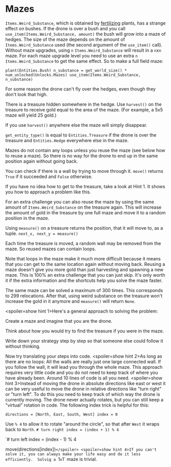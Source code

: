 # Mazes
`Items.Weird_Substance`, which is obtained by [fertilizing](docs/unlocks/fertilizer.md) plants, has a strange effect on bushes. If the drone is over a bush and you call `use_item(Items.Weird_Substance, amount)` the bush will grow into a maze of hedges.
The size of the maze depends on the amount of `Items.Weird_Substance` used (the second argument of the `use_item()` call).
Without maze upgrades, using `n` `Items.Weird_Substance` will result in a `n`x`n` maze. For each maze upgrade level you need to use an extra `n` `Items.Weird_Substance` to get the same effect. 
So to make a full field maze:

`plant(Entities.Bush)
n_substance = get_world_size() * num_unlocked(Unlocks.Mazes)
use_item(Items.Weird_Substance, n_substance)`


For some reason the drone can't fly over the hedges, even though they don't look that high.

There is a treasure hidden somewhere in the hedge. Use `harvest()` on the treasure to receive gold equal to the area of the maze. (For example, a 5x5 maze will yield 25 gold.)

If you use `harvest()` anywhere else the maze will simply disappear.

`get_entity_type()` is equal to `Entities.Treasure` if the drone is over the treasure and `Entities.Hedge` everywhere else in the maze.

Mazes do not contain any loops unless you reuse the maze (see below how to reuse a maze). So there is no way for the drone to end up in the same position again without going back.

You can check if there is a wall by trying to move through it. 
`move()` returns `True` if it succeeded and `False` otherwise.

If you have no idea how to get to the treasure, take a look at Hint 1. It shows you how to approach a problem like this.


For an extra challenge you can also reuse the maze by using the same amount of `Items.Weird_Substance` on the treasure again. 
This will increase the amount of gold in the treasure by one full maze and move it to a random position in the maze.

Using `measure()` on a treasure returns the position, that it will move to, as a tuple.
`next_x, next_y = measure()`

Each time the treasure is moved, a random wall may be removed from the maze. So reused mazes can contain loops.

Note that loops in the maze make it much more difficult because it means that you can get to the same location again without moving back.
Reusing a maze doesn't give you more gold than just harvesting and spawning a new maze.
This is 100% an extra challenge that you can just skip.
It's only worth it if the extra information and the shortcuts help you solve the maze faster.

The same maze can be solved a maximum of 300 times. This corresponds to 299 relocations. After that, using weird substance on the treasure won't increase the gold in it anymore and `measure()` will return `None`.

<spoiler=show hint 1>Here's a general approach to solving the problem:

Create a maze and imagine that you are the drone.

Think about how you would try to find the treasure if you were in the maze.

Write down your strategy step by step so that someone else could follow it without thinking.

Now try translating your steps into code.
</spoiler>
<spoiler=show hint 2>As long as there are no loops: All the walls are really just one large connected wall. If you follow the wall, it will lead you through the whole maze.
This approach requires very little code and you do not need to keep track of where you have already been. Around 10 lines of code is all you need.</spoiler>
<spoiler=show hint 3>Instead of moving the drone in absolute directions like east or west it can be very useful to move the drone in relative directions like "turn right" or "turn left". To do this you need to keep track of which way the drone is currently moving. The drone never actually rotates, but you can still keep a "virtual" rotation in code.
The following index trick is helpful for this:

`directions = [North, East, South, West]
index = 0`

Use `% 4` to allow it to rotate "around the circle", so that after `West` it wraps back to `North`.
`# turn right
index = (index + 1) % 4`

`# turn left
index = (index - 1) % 4

move(directions[index])`</spoiler>
<spoiler=show hint 4>If you can't solve it, you can always make your life easy and do it less efficiently. 
Solvig a `1`x`1` maze is trivial.</spoiler>